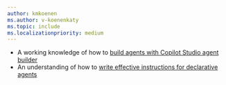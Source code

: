 ```yaml
---
author: kmkoenen
ms.author: v-koenenkaty
ms.topic: include
ms.localizationpriority: medium
---
```


<!-- markdownlint-disable MD041-->
- A working knowledge of how to [build agents with Copilot Studio agent builder](./copilot-studio-agent-builder-build.md)
- An understanding of how to [write effective instructions for declarative agents](./declarative-agent-instructions.md)